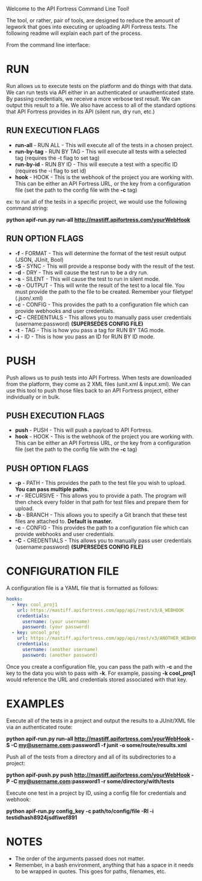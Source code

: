 Welcome to the API Fortress Command Line Tool!

The tool, or rather, pair of tools, are designed to reduce the amount of legwork that goes into executing or uploading API Fortress tests. The following readme will explain each part of the process.

From the command line interface:

# RUN

Run allows us to execute tests on the platform and do things with that data. We can run tests via API either in an authenticated or unauthenticated state. By passing credentials, we receive a more verbose test result. We can output this result to a file. We also have access to all of the standard options that API Fortress provides in its API (silent run, dry run, etc.)

## RUN EXECUTION FLAGS

* **run-all** - RUN ALL - This will execute all of the tests in a chosen project.
* **run-by-tag** - RUN BY TAG - This will execute all tests with a selected tag (requires the -t flag to set tag) 
* **run-by-id** - RUN BY ID - This will execute a test with a specific ID (requires the -i flag to set id)
* **hook** - HOOK - This is the webhook of the project you are working with. This can be either an API Fortress URL, or the key from a configuration file (set the path to the config file with the **\-c** tag)

ex: to run all of the tests in a specific project, we would use the following command string:

**python apif-run.py run-all http://mastiff.apifortress.com/yourWebHook**

## RUN OPTION FLAGS

*  **\-f** - FORMAT - This will determine the format of the test result output (JSON, JUnit, Bool)
*  **\-S** - SYNC - This will provide a response body with the result of the test.
*  **\-d** - DRY - This will cause the test run to be a dry run.
*  **\-s** - SILENT - This will cause the test to run in silent mode. 
*  **\-o** - OUTPUT - This will write the result of the test to a local file. You must provide the path to the file to be created. Remember your filetype! (.json/.xml)
*  **\-c** - CONFIG - This provides the path to a configuration file which can provide webhooks and user credentials.
*  **\-C** - CREDENTIALS - This allows you to manually pass user credentials (username:password) **(SUPERSEDES CONFIG FILE)**
*  **\-t** - TAG - This is how you pass a tag for RUN BY TAG mode.
*  **\-i** - ID - This is how you pass an ID for RUN BY ID mode.

# PUSH

Push allows us to push tests into API Fortress. When tests are downloaded from the platform, they come as 2 XML files (unit.xml & input.xml). We can use this tool to push those files back to an API Fortress project, either individually or in bulk. 

## PUSH EXECUTION FLAGS

* **push** - PUSH - This will push a payload to API Fortress.
* **hook** - HOOK - This is the webhook of the project you are working with. This can be either an API Fortress URL, or the key from a configuration file (set the path to the config file with the **\-c** tag)

## PUSH OPTION FLAGS

* **\-p** - PATH - This provides the path to the test file you wish to upload. **You can pass multiple paths.**
* **\-r** - RECURSIVE - This allows you to provide a path. The program will then check every folder in that path for test files and prepare them for upload. 
* **\-b** - BRANCH - This allows you to specify a Git branch that these test files are attached to. **Default is master.** 
*  **\-c** - CONFIG - This provides the path to a configuration file which can provide webhooks and user credentials.
*  **\-C** - CREDENTIALS - This allows you to manually pass user credentials (username:password) **(SUPERSEDES CONFIG FILE)**

# CONFIGURATION FILE

A configuration file is a YAML file that is formatted as follows:

```yaml
hooks:
  - key: cool_proj1
    url: https://mastiff.apifortress.com/app/api/rest/v3/A_WEBHOOK
    credentials:
      username: (your username)
      password: (your password)
  - key: uncool_proj
    url: https://mastiff.apifortress.com/app/api/rest/v3/ANOTHER_WEBHOOK
    credentials:
      username: (another username)
      password: (another password)
```

Once you create a configuration file, you can pass the path with **\-c** and the key to the data you wish to pass with **\-k**. For example, passing **\-k cool_proj1** would reference the URL and credentials stored associated with that key. 

# EXAMPLES

Execute all of the tests in a project and output the results to a JUnit/XML file via an authenticated route:

**python apif-run.py run-all http://mastiff.apifortress.com/yourWebHook -S -C my@username.com:password1 -f junit -o some/route/results.xml**

Push all of the tests from a directory and all of its subdirectories to a project:

**python apif-push.py push http://mastiff.apifortress.com/yourWebHook -P -C my@username.com:password1 -r some/directory/with/tests**

Execute one test in a project by ID, using a config file for credentials and webhook:

**python apif-run.py config_key -c path/to/config/file -RI -i testidhash8924jsdfiwef891**

# NOTES

* The order of the arguments passed does not matter. 
* Remember, in a bash environment, anything that has a space in it needs to be wrapped in quotes. This goes for paths, filenames, etc. 